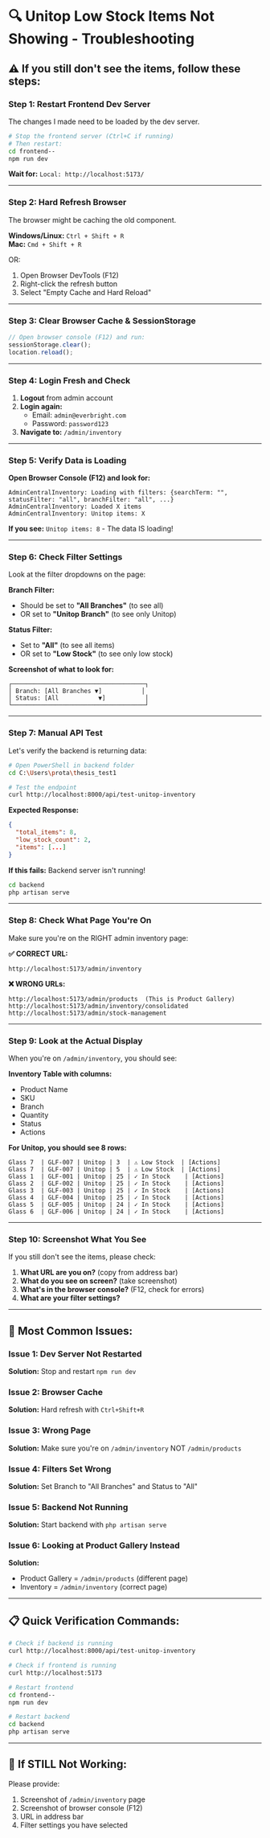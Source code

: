 # 🔍 Unitop Low Stock Items Not Showing - Troubleshooting

## ⚠️ If you still don't see the items, follow these steps:

### Step 1: Restart Frontend Dev Server

The changes I made need to be loaded by the dev server.

```bash
# Stop the frontend server (Ctrl+C if running)
# Then restart:
cd frontend--
npm run dev
```

**Wait for:** `Local: http://localhost:5173/`

---

### Step 2: Hard Refresh Browser

The browser might be caching the old component.

**Windows/Linux:** `Ctrl + Shift + R`  
**Mac:** `Cmd + Shift + R`

OR:
1. Open Browser DevTools (F12)
2. Right-click the refresh button
3. Select "Empty Cache and Hard Reload"

---

### Step 3: Clear Browser Cache & SessionStorage

```javascript
// Open browser console (F12) and run:
sessionStorage.clear();
location.reload();
```

---

### Step 4: Login Fresh and Check

1. **Logout** from admin account
2. **Login again:**
   - Email: `admin@everbright.com`
   - Password: `password123`
3. **Navigate to:** `/admin/inventory`

---

### Step 5: Verify Data is Loading

**Open Browser Console (F12) and look for:**

```
AdminCentralInventory: Loading with filters: {searchTerm: "", statusFilter: "all", branchFilter: "all", ...}
AdminCentralInventory: Loaded X items
AdminCentralInventory: Unitop items: X
```

**If you see:** `Unitop items: 8` - The data IS loading!

---

### Step 6: Check Filter Settings

Look at the filter dropdowns on the page:

**Branch Filter:**
- Should be set to **"All Branches"** (to see all)
- OR set to **"Unitop Branch"** (to see only Unitop)

**Status Filter:**
- Set to **"All"** (to see all items)
- OR set to **"Low Stock"** (to see only low stock)

**Screenshot of what to look for:**
```
┌─────────────────────────────────────┐
│ Branch: [All Branches ▼]           │
│ Status: [All           ▼]           │
└─────────────────────────────────────┘
```

---

### Step 7: Manual API Test

Let's verify the backend is returning data:

```bash
# Open PowerShell in backend folder
cd C:\Users\prota\thesis_test1

# Test the endpoint
curl http://localhost:8000/api/test-unitop-inventory
```

**Expected Response:**
```json
{
  "total_items": 8,
  "low_stock_count": 2,
  "items": [...]
}
```

**If this fails:** Backend server isn't running!

```bash
cd backend
php artisan serve
```

---

### Step 8: Check What Page You're On

Make sure you're on the RIGHT admin inventory page:

**✅ CORRECT URL:**
```
http://localhost:5173/admin/inventory
```

**❌ WRONG URLs:**
```
http://localhost:5173/admin/products  (This is Product Gallery)
http://localhost:5173/admin/inventory/consolidated
http://localhost:5173/admin/stock-management
```

---

### Step 9: Look at the Actual Display

When you're on `/admin/inventory`, you should see:

**Inventory Table with columns:**
- Product Name
- SKU
- Branch
- Quantity
- Status
- Actions

**For Unitop, you should see 8 rows:**
```
Glass 7  | GLF-007 | Unitop | 3  | ⚠️ Low Stock  | [Actions]
Glass 7  | GLF-007 | Unitop | 5  | ⚠️ Low Stock  | [Actions]
Glass 1  | GLF-001 | Unitop | 25 | ✓ In Stock    | [Actions]
Glass 2  | GLF-002 | Unitop | 25 | ✓ In Stock    | [Actions]
Glass 3  | GLF-003 | Unitop | 25 | ✓ In Stock    | [Actions]
Glass 4  | GLF-004 | Unitop | 25 | ✓ In Stock    | [Actions]
Glass 5  | GLF-005 | Unitop | 24 | ✓ In Stock    | [Actions]
Glass 6  | GLF-006 | Unitop | 24 | ✓ In Stock    | [Actions]
```

---

### Step 10: Screenshot What You See

If you still don't see the items, please check:

1. **What URL are you on?** (copy from address bar)
2. **What do you see on screen?** (take screenshot)
3. **What's in the browser console?** (F12, check for errors)
4. **What are your filter settings?**

---

## 🎯 Most Common Issues:

### Issue 1: Dev Server Not Restarted
**Solution:** Stop and restart `npm run dev`

### Issue 2: Browser Cache
**Solution:** Hard refresh with `Ctrl+Shift+R`

### Issue 3: Wrong Page
**Solution:** Make sure you're on `/admin/inventory` NOT `/admin/products`

### Issue 4: Filters Set Wrong
**Solution:** Set Branch to "All Branches" and Status to "All"

### Issue 5: Backend Not Running
**Solution:** Start backend with `php artisan serve`

### Issue 6: Looking at Product Gallery Instead
**Solution:** 
- Product Gallery = `/admin/products` (different page)
- Inventory = `/admin/inventory` (correct page)

---

## 📋 Quick Verification Commands:

```bash
# Check if backend is running
curl http://localhost:8000/api/test-unitop-inventory

# Check if frontend is running  
curl http://localhost:5173

# Restart frontend
cd frontend--
npm run dev

# Restart backend
cd backend
php artisan serve
```

---

## 🚨 If STILL Not Working:

Please provide:
1. Screenshot of `/admin/inventory` page
2. Screenshot of browser console (F12)
3. URL in address bar
4. Filter settings you have selected

